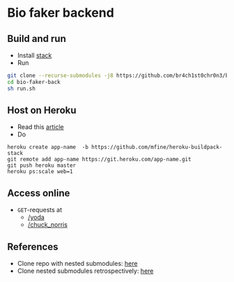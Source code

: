 # Bio faker backend


## Build and run
* Install [stack](https://docs.haskellstack.org/en/stable/README/)
* Run
```sh
git clone --recurse-submodules -j8 https://github.com/br4ch1st0chr0n3/bio-faker-back
cd bio-faker-back
sh run.sh
```

## Host on Heroku
* Read this [article](https://hackernoon.com/for-all-the-world-to-see-deploying-haskell-with-heroku-7ea46f827ce)
* Do 
```
heroku create app-name  -b https://github.com/mfine/heroku-buildpack-stack
git remote add app-name https://git.heroku.com/app-name.git
git push heroku master
heroku ps:scale web=1
```

## Access online
* `GET`-requests at
    * [/yoda](https://bio-faker-back.herokuapp.com/yoda)
    * [/chuck_norris](https://bio-faker-back.herokuapp.com/chuck_norris)

## References
* Clone repo with nested submodules: [here](https://stackoverflow.com/a/4438292)
* Clone nested submodules retrospectively: [here](https://stackoverflow.com/a/6562038)